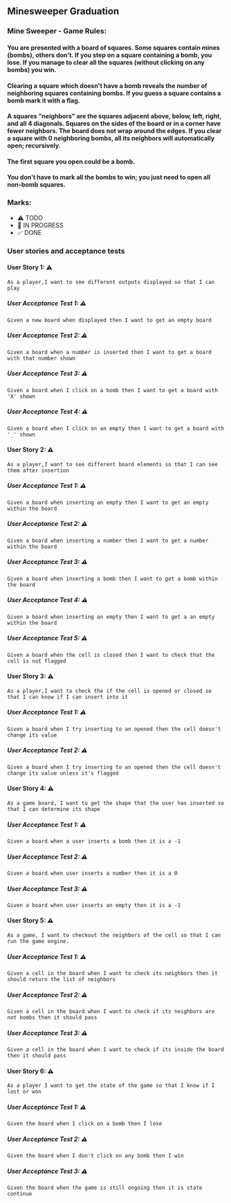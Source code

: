 ## Minesweeper Graduation

### Mine Sweeper - Game Rules:		
#### You are presented with a board of squares. Some squares contain mines (bombs), others don't. If you step on a square containing a bomb, you lose. If you manage to clear all the squares (without clicking on any bombs) you win. 
#### Clearing a square which doesn't have a bomb reveals the number of neighboring squares containing bombs. If you guess a square contains a bomb mark it with a flag. 
#### A squares "neighbors" are the squares adjacent above, below, left, right, and all 4 diagonals. Squares on the sides of the board or in a corner have fewer neighbors. The board does not wrap around the edges. If you clear a square with 0 neighboring bombs, all its neighbors will automatically open; recursively. 
#### The first square you open could be a bomb. 
#### You don't have to mark all the bombs to win; you just need to open all non-bomb squares.

### Marks:
- ⚠ TODO
- 🚧 IN PROGRESS
- ✅ DONE

### User stories and acceptance tests
#### User Story 1: ⚠
```
As a player,I want to see different outputs displayed so that I can play
```
##### User Acceptance Test 1: ⚠
```
Given a new board when displayed then I want to get an empty board
```
##### User Acceptance Test 2: ⚠
```
Given a board when a number is inserted then I want to get a board with that number shown
```
##### User Acceptance Test 3: ⚠
```
Given a board when I click on a bomb then I want to get a board with 'X' shown
```
##### User Acceptance Test 4: ⚠
```
Given a board when I click on an empty then I want to get a board with '_' shown
```
#### User Story 2: ⚠
```
As a player,I want to see different board elements so that I can see them after insertion
```
##### User Acceptance Test 1: ⚠
```
Given a board when inserting an empty then I want to get an empty within the board
```
##### User Acceptance Test 2: ⚠
```
Given a board when inserting a number then I want to get a number within the board
```
##### User Acceptance Test 3: ⚠
```
Given a board when inserting a bomb then I want to get a bomb within the board
```
##### User Acceptance Test 4: ⚠
```
Given a board when inserting an empty then I want to get a an empty within the board
```
##### User Acceptance Test 5: ⚠
```
Given a board when the cell is closed then I want to check that the cell is not flagged
```
#### User Story 3: ⚠
```
As a player,I want to check the if the cell is opened or closed so that I can know if I can insert into it
```
##### User Acceptance Test 1: ⚠
```
Given a board when I try inserting to an opened then the cell doesn't change its value
```
##### User Acceptance Test 2: ⚠
```
Given a board when I try inserting to an opened then the cell doesn't change its value unless it's flagged
```
#### User Story 4: ⚠
```
As a game board, I want to get the shape that the user has inserted so that I can determine its shape
```
##### User Acceptance Test 1: ⚠
```
Given a board when a user inserts a bomb then it is a -1
```
##### User Acceptance Test 2: ⚠
```
Given a board when user inserts a number then it is a 0
```
##### User Acceptance Test 3: ⚠
```
Given a board when user inserts an empty then it is a -1
```
#### User Story 5: ⚠
```
As a game, I want to checkout the neighbors of the cell so that I can run the game engine.
```
##### User Acceptance Test 1: ⚠
```
Given a cell in the board when I want to check its neighbors then it should return the list of neighbors
```
##### User Acceptance Test 2: ⚠
```
Given a cell in the board when I want to check if its neighbors are not bombs then it should pass
```
##### User Acceptance Test 3: ⚠
```
Given a cell in the board when I want to check if its inside the board then it should pass
```
#### User Story 6: ⚠
```
As a player I want to get the state of the game so that I know if I lost or won
```
##### User Acceptance Test 1: ⚠
```
Given the board when I click on a bomb then I lose
```
##### User Acceptance Test 2: ⚠
```
Given the board when I don't click on any bomb then I win
```
##### User Acceptance Test 3: ⚠
```
Given the board when the game is still ongoing then it is state continue
```
